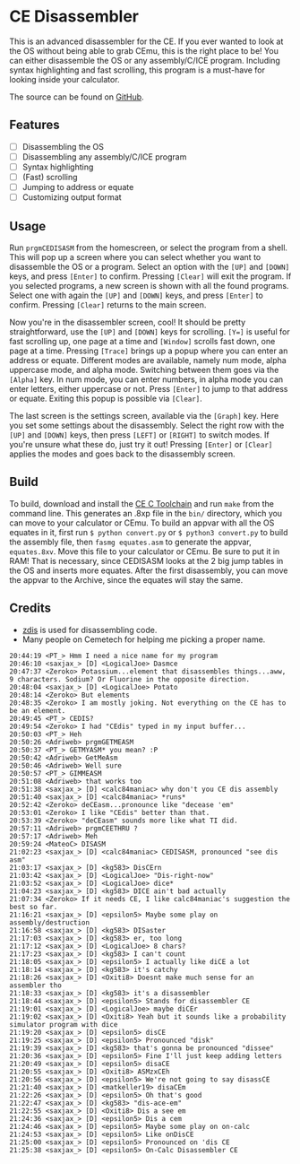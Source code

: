 # CE Disassembler
This is an advanced disassembler for the CE. If you ever wanted to look at the OS without
being able to grab CEmu, this is the right place to be! You can either disassemble the OS
or any assembly/C/ICE program. Including syntax highlighting and fast scrolling, this
program is a must-have for looking inside your calculator.

The source can be found on [GitHub](https://github.com/PeterTillema/disassembler).

## Features
- [ ] Disassembling the OS
- [ ] Disassembling any assembly/C/ICE program
- [ ] Syntax highlighting
- [ ] (Fast) scrolling
- [ ] Jumping to address or equate
- [ ] Customizing output format

## Usage
Run `prgmCEDISASM` from the homescreen, or select the program from a shell. This will
pop up a screen where you can select whether you want to disassemble the OS or a program.
Select an option with the `[UP]` and `[DOWN]` keys, and press `[Enter]` to confirm.
Pressing `[Clear]` will exit the program. If you selected programs, a new screen is shown
with all the found programs. Select one with again the `[UP]` and `[DOWN]` keys, and press
`[Enter]` to confirm. Pressing `[Clear]` returns to the main screen.

Now you're in the disassembler screen, cool! It should be pretty straightforward, use the
`[UP]` and `[DOWN]` keys for scrolling. `[Y=]` is useful for fast scrolling up, one page
at a time and `[Window]` scrolls fast down, one page at a time. Pressing `[Trace]` brings
up a popup where you can enter an address or equate. Different modes are available,
namely num mode, alpha uppercase mode, and alpha mode. Switching between them goes via the
`[Alpha]` key. In num mode, you can enter numbers, in alpha mode you can enter letters,
either uppercase or not. Press `[Enter]` to jump to that address or equate. Exiting this
popup is possible via `[Clear]`.

The last screen is the settings screen, available via the `[Graph]` key. Here you set some
settings about the disassembly. Select the right row with the `[UP]` and `[DOWN]` keys, 
then press `[LEFT]` or `[RIGHT]` to switch modes. If you're unsure what these do, just try
it out! Pressing `[Enter]` or `[Clear]` applies the modes and goes back to the disassembly
screen.

## Build
To build, download and install the [CE C Toolchain](https://ce-programming.github.io/toolchain/index.html)
and run `make` from the command line. This generates an .8xp file in the `bin/` directory,
which you can move to your calculator or CEmu. To build an appvar with all the OS equates
in it, first run `$ python convert.py` or `$ python3 convert.py` to build the assembly
file, then `fasmg equates.asm` to generate the appvar, `equates.8xv`. Move this file to
your calculator or CEmu. Be sure to put it in RAM! That is necessary, since CEDISASM looks
at the 2 big jump tables in the OS and inserts more equates. After the first disassembly,
you can move the appvar to the Archive, since the equates will stay the same.

## Credits
- [zdis](https://github.com/CE-Programming/zdis/) is used for disassembling code.
- Many people on Cemetech for helping me picking a proper name.

```
20:44:19 <PT_> Hmm I need a nice name for my program
20:46:10 <saxjax_> [D] <LogicalJoe> Dasmce
20:47:37 <Zeroko> Potassium...element that disassembles things...aww, 9 characters. Sodium? Or Fluorine in the opposite direction.
20:48:04 <saxjax_> [D] <LogicalJoe> Potato
20:48:14 <Zeroko> But elements
20:48:35 <Zeroko> I am mostly joking. Not everything on the CE has to be an element.
20:49:45 <PT_> CEDIS?
20:49:54 <Zeroko> I had "CEdis" typed in my input buffer...
20:50:03 <PT_> Heh
20:50:26 <Adriweb> prgmGETMEASM
20:50:37 <PT_> GETMYASM* you mean? :P
20:50:42 <Adriweb> GetMeAsm
20:50:46 <Adriweb> Well sure
20:50:57 <PT_> GIMMEASM
20:51:08 <Adriweb> that works too
20:51:38 <saxjax_> [D] <calc84maniac> why don't you CE dis assembly
20:51:40 <saxjax_> [D] <calc84maniac> *runs*
20:52:42 <Zeroko> deCEasm...pronounce like "decease 'em"
20:53:01 <Zeroko> I like "CEdis" better than that.
20:53:39 <Zeroko> "deCEasm" sounds more like what TI did.
20:57:11 <Adriweb> prgmCEETHRU ?
20:57:17 <Adriweb> Meh
20:59:24 <MateoC> DISASM
21:02:23 <saxjax_> [D] <calc84maniac> CEDISASM, pronounced "see dis asm"
21:03:17 <saxjax_> [D] <kg583> DisCErn
21:03:42 <saxjax_> [D] <LogicalJoe> "Dis-right-now"
21:03:52 <saxjax_> [D] <LogicalJoe> dice*
21:04:23 <saxjax_> [D] <kg583> DICE ain't bad actually
21:07:34 <Zeroko> If it needs CE, I like calc84maniac's suggestion the best so far.
21:16:21 <saxjax_> [D] <epsilon5> Maybe some play on assembly/destruction
21:16:58 <saxjax_> [D] <kg583> DISaster
21:17:03 <saxjax_> [D] <kg583> er, too long
21:17:12 <saxjax_> [D] <LogicalJoe> 8 chars?
21:17:23 <saxjax_> [D] <kg583> I can't count
21:18:05 <saxjax_> [D] <epsilon5> I actually like diCE a lot
21:18:14 <saxjax_> [D] <kg583> it's catchy
21:18:26 <saxjax_> [D] <Oxiti8> Doesnt make much sense for an assembler tho
21:18:33 <saxjax_> [D] <kg583> it's a disassembler
21:18:44 <saxjax_> [D] <epsilon5> Stands for disassembler CE
21:19:01 <saxjax_> [D] <LogicalJoe> maybe diCEr
21:19:02 <saxjax_> [D] <Oxiti8> Yeah but it sounds like a probability simulator program with dice
21:19:20 <saxjax_> [D] <epsilon5> disCE
21:19:25 <saxjax_> [D] <epsilon5> Pronounced "disk"
21:19:39 <saxjax_> [D] <kg583> that's gonna be pronounced "dissee"
21:20:36 <saxjax_> [D] <epsilon5> Fine I'll just keep adding letters
21:20:49 <saxjax_> [D] <epsilon5> disaCE
21:20:55 <saxjax_> [D] <Oxiti8> ASMzxCEh
21:20:56 <saxjax_> [D] <epsilon5> We're not going to say disassCE
21:21:40 <saxjax_> [D] <matkeller19> disaCEm
21:22:26 <saxjax_> [D] <epsilon5> Oh that's good
21:22:47 <saxjax_> [D] <kg583> "dis-ace-em"
21:22:55 <saxjax_> [D] <Oxiti8> Dis a see em
21:24:36 <saxjax_> [D] <epsilon5> Dis a cem
21:24:46 <saxjax_> [D] <epsilon5> Maybe some play on on-calc
21:24:53 <saxjax_> [D] <epsilon5> Like onDisCE
21:25:00 <saxjax_> [D] <epsilon5> Pronounced on 'dis CE
21:25:38 <saxjax_> [D] <epsilon5> On-Calc Disassembler CE
```